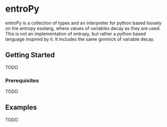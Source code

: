 # entroPy

entroPy is a collection of types and an interpreter for python based loosely on the
entropy esolang, where values of variables decay as they are used. This is not an
implementation of entropy, but rather a python based language inspired by it. It includes
the same gimmick of variable decay.

## Getting Started

TODO

### Prerequisites

TODO

## Examples

TODO
